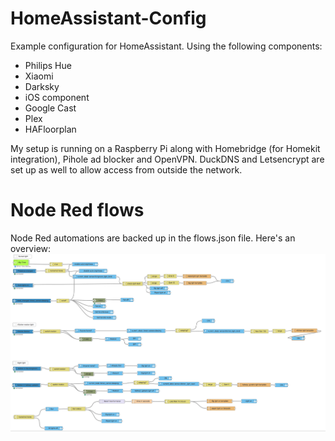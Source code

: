 # HomeAssistant-Config
Example configuration for HomeAssistant. Using the following components:

- Philips Hue
- Xiaomi
- Darksky
- iOS component
- Google Cast
- Plex
- HAFloorplan

My setup is running on a Raspberry Pi along with Homebridge (for Homekit integration), Pihole ad blocker and OpenVPN. DuckDNS and Letsencrypt are set up as well to allow access from outside the network.

# Node Red flows
Node Red automations are backed up in the flows.json file.
Here's an overview:
![Node red flows](https://github.com/LucaKaufmann/Home-AssistantConfig/raw/master/Screen%20Shot%202018-06-24%20at%2010.43.35.png)
